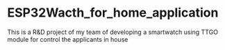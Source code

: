 # ESP32Wacth_for_home_application
This is a R&amp;D project of my team of developing a smartwatch using TTGO module for control the applicants in house 

